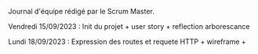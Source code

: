 Journal d'équipe rédigé par le Scrum Master. 

Vendredi 15/09/2023 : Init du projet + user story + reflection arborescance 

Lundi 18/09/2023 : Expression des routes et requete HTTP + wireframe + 